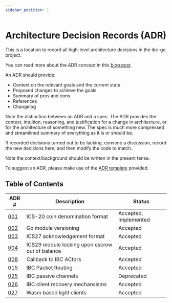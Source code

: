 ```yaml
---
sidebar_position: 1
---
```


# Architecture Decision Records (ADR)

This is a location to record all high-level architecture decisions in the ibc-go project.

You can read more about the ADR concept in this [blog post](https://product.reverb.com/documenting-architecture-decisions-the-reverb-way-a3563bb24bd0#.78xhdix6t).

An ADR should provide:

- Context on the relevant goals and the current state
- Proposed changes to achieve the goals
- Summary of pros and cons
- References
- Changelog

Note the distinction between an ADR and a spec. The ADR provides the context, intuition, reasoning, and
justification for a change in architecture, or for the architecture of something
new. The spec is much more compressed and streamlined summary of everything as
it is or should be.

If recorded decisions turned out to be lacking, convene a discussion, record the new decisions here, and then modify the code to match.

Note the context/background should be written in the present tense.

To suggest an ADR, please make use of the [ADR template](./adr.template.md) provided.

## Table of Contents

| ADR \#                                                    | Description                                     | Status                |
| --------------------------------------------------------- | ----------------------------------------------- | --------------------- |
| [001](./adr-001-coin-source-tracing.md)                   | ICS-20 coin denomination format                 | Accepted, Implemented |
| [002](./adr-002-go-module-versioning.md)                  | Go module versioning                            | Accepted              |
| [003](./adr-003-ics27-acknowledgement.md)                 | ICS27 acknowledgement format                    | Accepted              |
| [004](./adr-004-ics29-lock-fee-module.md)                 | ICS29 module locking upon escrow out of balance | Accepted              |
| [008](./adr-008-app-caller-cbs/adr-008-app-caller-cbs.md) | Callback to IBC ACtors                          | Accepted              |
| [015](./adr-015-ibc-packet-receiver.md)                   | IBC Packet Routing                              | Accepted              |
| [025](./adr-025-ibc-passive-channels.md)                  | IBC passive channels                            | Deprecated            |
| [026](./adr-026-ibc-client-recovery-mechanisms.md)        | IBC client recovery mechansisms                 | Accepted              |
| [027](./adr-027-ibc-wasm.md)                              | Wasm based light clients                        | Accepted              |
